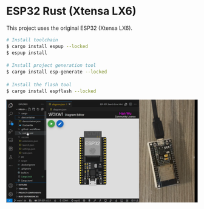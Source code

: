 # ESP32 Rust (Xtensa LX6)

This project uses the original ESP32 (Xtensa LX6).

```bash
# Install toolchain
$ cargo install espup --locked
$ espup install

# Install project generation tool
$ cargo install esp-generate --locked

# Install the flash tool
$ cargo install espflash --locked
```

![](demo.png)
